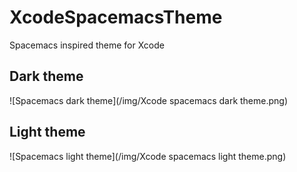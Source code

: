 # XcodeSpacemacsTheme
Spacemacs inspired theme for Xcode

## Dark theme 
![Spacemacs dark theme](/img/Xcode spacemacs dark theme.png)

## Light theme
![Spacemacs light theme](/img/Xcode spacemacs light theme.png)
